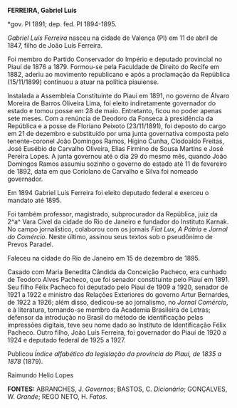 **FERREIRA, Gabriel Luís**

\*gov. PI 1891; dep. fed. PI 1894-1895.

*Gabriel Luís Ferreira* nasceu na cidade de Valença (PI) em 11 de abril
de 1847, filho de João Luís Ferreira.

Foi membro do Partido Conservador do Império e deputado provincial no
Piauí de 1876 a 1879. Formou-se pela Faculdade de Direito do Recife em
1882, aderiu ao movimento republicano e após a proclamação da República
(15/11/1899) continuou a atuar na política piauiense.

Instalada a Assembleia Constituinte do Piauí em 1891, no governo de
Álvaro Moreira de Barros Oliveira Lima, foi eleito indiretamente
governador do estado e tomou posse em 28 de maio. Entretanto, ficou no
poder apenas sete meses. Com a renúncia de Deodoro da Fonseca à
presidência da República e a posse de Floriano Peixoto (23/11/1891), foi
deposto do cargo em 21 de dezembro e substituído por uma junta
governativa composta pelo tenente-coronel João Domingos Ramos, Higino
Cunha, Clodoaldo Freitas, José Eusébio de Carvalho Oliveira, Elias
Firmino de Sousa Martins e José Pereira Lopes. A junta governou até o
dia 29 do mesmo mês, quando João Domingos Ramos assumiu sozinho o
governo do estado até 11 de fevereiro de 1892, data em que Coriolano de
Carvalho e Silva foi nomeado governador.

Em 1894 Gabriel Luís Ferreira foi eleito deputado federal e exerceu o
mandato até 1895.

Foi também professor, magistrado, subprocurador da República, juiz da
2^a^ Vara Cível da cidade do Rio de Janeiro e fundador do Instituto
Karnak. No campo jornalístico, colaborou com os jornais *Fiat Lux*, *A
Pátria* e *Jornal do Comércio*. Neste último, assinou seus textos sob o
pseudônimo de Prevos Paradel.

Faleceu na cidade do Rio de Janeiro em 15 de dezembro de 1895.

Casado com Maria Benedita Cândida da Conceição Pacheco, era cunhado de
Teodoro Alves Pacheco, que foi senador constituinte pelo Piauí em 1891.
Seu filho Félix Pacheco foi deputado pelo Piauí de 1909 a 1920, senador
de 1921 a 1922 e ministro das Relações Exteriores do governo Artur
Bernardes, de 1922 a 1926; além disso, dedicou-se ao jornalismo, no
*Jornal Comércio*, e à literatura, tornando-se membro da Academia
Brasileira de Letras; defensor da introdução no Brasil do método de
identificação pelas impressões digitais, teve seu nome dado ao Instituto
de Identificação Félix Pacheco. Outro filho, João Luís Ferreira, foi
governador do Piauí de 1920 a 1924 e deputado federal de 1925 a 1927.

Publicou *Índice alfabético da legislação da província do Piauí, de 1835
a 1878* (1879).

Raimundo Helio Lopes

**FONTES:** ABRANCHES, J. *Governos*; BASTOS, C. *Dicionário*;
GONÇALVES, W. *Grande*; REGO NETO, H. *Fatos.*
